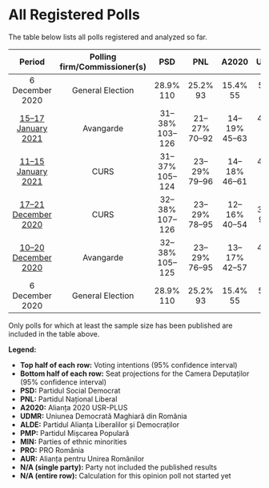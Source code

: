 # All Registered Polls

The table below lists all polls registered and analyzed so far.

| Period     | Polling firm/Commissioner(s) | PSD | PNL | A2020 | UDMR | ALDE | PMP | MIN | PRO | AUR |
|:----------:|:----------------------------:|:--:|:--:|:--:|:--:|:--:|:--:|:--:|:--:|:--:|
| 6 December 2020 | General Election | 28.9% <br> 110 | 25.2% <br> 93 | 15.4% <br> 55 | 5.7% <br> 21 | 0.0% <br> 0 | 4.8% <br> 0 | 0.0% <br> 17 | 4.1% <br> 0 | 9.1% <br> 33 |
| [15–17 January 2021](2021-01-17-Avangarde.html) | Avangarde | 31–38% <br> 103–126 | 21–27% <br> 70–92 | 14–19% <br> 45–63 | 4–7% <br> 12–23 | N/A <br> N/A | 2–4% <br> 0 | N/A <br> 17 | 0–2% <br> 0 | 12–17% <br> 38–56 |
| [11–15 January 2021](2021-01-15-CURS.html) | CURS | 31–37% <br> 105–124 | 23–29% <br> 79–96 | 14–18% <br> 46–61 | 4–6% <br> 12–21 | N/A <br> N/A | 2–4% <br> 0 | N/A <br> 17 | 1–3% <br> 0 | 10–14% <br> 34–47 |
| [17–21 December 2020](2020-12-21-CURS.html) | CURS | 32–38% <br> 107–126 | 23–29% <br> 78–95 | 12–16% <br> 40–54 | 3–5% <br> 9–17 | N/A <br> N/A | 1–3% <br> 0 | N/A <br> 17 | 1–3% <br> 0 | 13–17% <br> 43–57 |
| [10–20 December 2020](2020-12-20-Avangarde.html) | Avangarde | 32–38% <br> 105–125 | 23–29% <br> 76–95 | 13–17% <br> 42–57 | 4–7% <br> 12–21 | N/A <br> N/A | 1–3% <br> 0 | N/A <br> 17 | 1–2% <br> 0 | 12–16% <br> 39–54 |
| 6 December 2020 | General Election | 28.9% <br> 110 | 25.2% <br> 93 | 15.4% <br> 55 | 5.7% <br> 21 | 0.0% <br> 0 | 4.8% <br> 0 | 0.0% <br> 17 | 4.1% <br> 0 | 9.1% <br> 33 |

Only polls for which at least the sample size has been published are included in the table above.

**Legend:**
+ **Top half of each row:** Voting intentions (95% confidence interval)
+ **Bottom half of each row:** Seat projections for the Camera Deputaților (95% confidence interval)
+ **PSD:** Partidul Social Democrat
+ **PNL:** Partidul Național Liberal
+ **A2020:** Alianța 2020 USR-PLUS
+ **UDMR:** Uniunea Democrată Maghiară din România
+ **ALDE:** Partidul Alianța Liberalilor și Democraților
+ **PMP:** Partidul Mișcarea Populară
+ **MIN:** Parties of ethnic minorities
+ **PRO:** PRO România
+ **AUR:** Alianța pentru Unirea Românilor
+ **N/A (single party):** Party not included the published results
+ **N/A (entire row):** Calculation for this opinion poll not started yet

